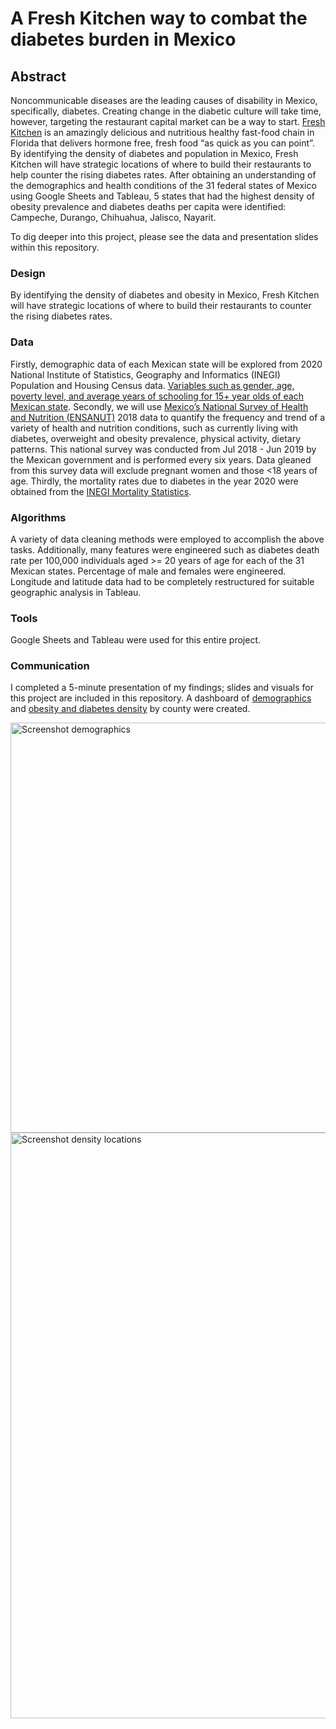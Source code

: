 # A Fresh Kitchen way to combat the diabetes burden in Mexico

## Abstract

Noncommunicable diseases are the leading causes of disability in Mexico, specifically, diabetes. Creating change in the diabetic culture will take time, however, targeting the restaurant capital market can be a way to start. [Fresh Kitchen](https://www.eatfreshkitchen.com/) is an amazingly delicious and nutritious healthy fast-food chain in Florida that delivers hormone free, fresh food “as quick as you can point”. By identifying the density of diabetes and population in Mexico, Fresh Kitchen will have strategic locations of where to build their restaurants to help counter the rising diabetes rates. After obtaining an understanding of the demographics and health conditions of the 31 federal states of Mexico using Google Sheets and Tableau, 5 states that had the highest density of obesity prevalence and diabetes deaths per capita were identified: Campeche, Durango, Chihuahua, Jalisco, Nayarit.

To dig deeper into this project, please see the data and presentation slides within this repository.

### Design  
By identifying the density of diabetes and obesity in Mexico, Fresh Kitchen will have strategic locations of where to build their restaurants to counter the rising diabetes rates. 

### Data  
Firstly, demographic data of each Mexican state will be explored from 2020 National Institute of Statistics, Geography and Informatics (INEGI) Population and Housing Census data. [Variables such as gender, age, poverty level, and average years of schooling for 15+ year olds of each Mexican state](https://www.inegi.org.mx/app/tabulados/interactivos/?pxq=Poblacion_Poblacion_01_e60cd8cf-927f-4b94-823e-972457a12d4b&idrt=123&opc=t). Secondly, we will use [Mexico’s National Survey of Health and Nutrition (ENSANUT)](https://en.www.inegi.org.mx/programas/ensanut/2018/#Tabular_data) 2018 data to quantify the frequency and trend of a variety of health and nutrition conditions, such as currently living with diabetes, overweight and obesity prevalence, physical activity, dietary patterns. This national survey was conducted from Jul 2018 - Jun 2019 by the Mexican government and is performed every six years. Data gleaned from this survey data will exclude pregnant women and those <18 years of age. Thirdly, the mortality rates due to diabetes in the year 2020 were obtained from the [INEGI Mortality Statistics](https://en.www.inegi.org.mx/app/tabulados/interactivos/?pxq=Mortalidad_Mortalidad_04_aa50eec5-79fe-45a7-aee2-a2d7ec0feeba&idrt=127&opc=t).

### Algorithms  
A variety of data cleaning methods were employed to accomplish the above tasks. Additionally, many features were engineered such as diabetes death rate per 100,000 individuals aged >= 20 years of age for each of the 31 Mexican states. Percentage of male and females were engineered. Longitude and latitude data had to be completely restructured for suitable geographic analysis in Tableau.

### Tools  
Google Sheets and Tableau were used for this entire project.

### Communication  
I completed a 5-minute presentation of my findings; slides and visuals for this project are included in this repository. A dashboard of [demographics](https://public.tableau.com/views/MexicoDiabetesBurdenI/Demos?:language=en-US&publish=yes&:display_count=n&:origin=viz_share_link) and [obesity and diabetes density](https://public.tableau.com/views/MexicoDiabetesBurdenII/Diabetes?:language=en-US&:display_count=n&:origin=viz_share_link) by county were created.

<img width="656" alt="Screenshot demographics" src="https://user-images.githubusercontent.com/80511410/196418948-da5707f1-ada5-4fc8-b968-5bbf59e2d559.png">


<img width="937" alt="Screenshot density locations" src="https://user-images.githubusercontent.com/80511410/196419534-2f35cff2-5dbe-4072-8b46-c17f4d559510.png">

